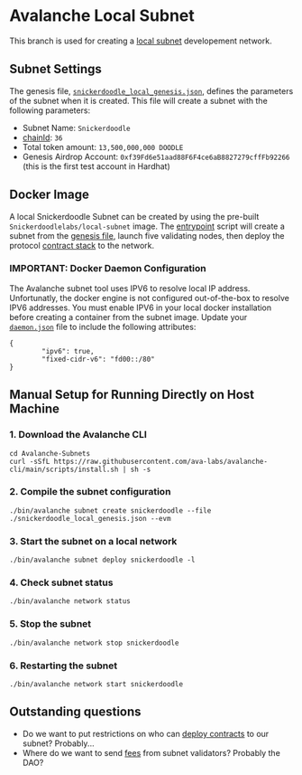 # Avalanche Local Subnet

This branch is used for creating a [local subnet](https://docs.avax.network/subnets/create-a-local-subnet) developement 
network.

## Subnet Settings

The genesis file, [`snickerdoodle_local_genesis.json`](/packages/subnets/local/snickerdoodle_local_genesis.json), defines the parameters of the 
subnet when it is created. This file will create a subnet with the following parameters:

- Subnet Name: `Snickerdoodle`
- [chainId](https://chainlist.org/): `36`
- Total token amount: `13,500,000,000 DOODLE` 
- Genesis Airdrop Account: `0xf39Fd6e51aad88F6F4ce6aB8827279cffFb92266` (this is the first test account in Hardhat)

## Docker Image

A local Snickerdoodle Subnet can be created by using the pre-built `Snickerdoodlelabs/local-subnet` image. 
The [entrypoint](/packages/subnets/local/entrypoint.sh) script will create a subnet from the 
[genesis file](/packages/subnets/local/snickerdoodle_local_genesis.json), launch five validating nodes, then deploy the protocol 
[contract stack](https://github.com/SnickerdoodleLabs/protocol/tree/develop/packages/contracts) to the 
network. 

### IMPORTANT: Docker Daemon Configuration

The Avalanche subnet tool uses IPV6 to resolve local IP address. Unfortunatly, the docker engine is not configured out-of-the-box to 
resolve IPV6 addresses. You must enable IPV6 in your local docker installation before creating a container from the subnet image. Update
your [`daemon.json`](https://docs.docker.com/engine/reference/commandline/dockerd/#daemon-configuration-file) file to include the following
attributes:

```
{ 
        "ipv6": true,
        "fixed-cidr-v6": "fd00::/80"
}
```


## Manual Setup for Running Directly on Host Machine

### 1. Download the Avalanche CLI

```shell
cd Avalanche-Subnets
curl -sSfL https://raw.githubusercontent.com/ava-labs/avalanche-cli/main/scripts/install.sh | sh -s
```

### 2. Compile the subnet configuration

```shell
./bin/avalanche subnet create snickerdoodle --file ./snickerdoodle_local_genesis.json --evm
```

### 3. Start the subnet on a local network

```shell
./bin/avalanche subnet deploy snickerdoodle -l
```

### 4. Check subnet status

```shell
./bin/avalanche network status
```

### 5. Stop the subnet

```shell
./bin/avalanche network stop snickerdoodle
```

### 6. Restarting the subnet

```shell
./bin/avalanche network start snickerdoodle
```

## Outstanding questions

- Do we want to put restrictions on who can [deploy contracts](https://docs.avax.network/subnets/customize-a-subnet#restricting-smart-contract-deployers) to our subnet? Probably...
- Where do we want to send [fees](https://docs.avax.network/subnets/customize-a-subnet#fee-recipient-1) from subnet validators? Probably the DAO?